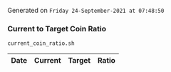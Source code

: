 Generated on `Friday 24-September-2021 at 07:48:50`

### Current to Target Coin Ratio
`current_coin_ratio.sh`

Date|Current|Target|Ratio
---|---|---|---
